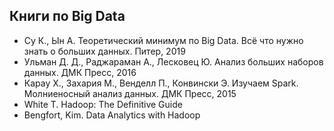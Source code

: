 ## Книги по Big Data
- Су К., Ын А. Теоретический минимум по Big Data. Всё что нужно знать о больших данных. Питер, 2019
-  Ульман Д. Д., Раджараман А., Лесковец Ю. Анализ больших наборов данных. ДМК Пресс, 2016
-  Карау Х., Захария М., Венделл П., Конвински Э. Изучаем Spark. Молниеносный анализ данных. ДМК Пресс, 2015
-  White T. Hadoop: The Definitive Guide
-  Bengfort, Kim. Data Analytics with Hadoop

